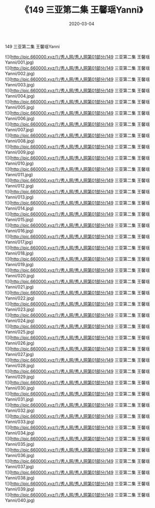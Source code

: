 ﻿---
layout: post
title:  《149 三亚第二集 王馨瑶Yanni》
date:   2020-03-04
img: http://pic.660000.xyz/1:/秀人网/秀人网第01部分/149 三亚第二集 王馨瑶Yanni/000.jpg
categories: [美女, 清纯, 唯美]
---

149 三亚第二集 王馨瑶Yanni

  ![](http://pic.660000.xyz/1:/秀人网/秀人网第01部分/149 三亚第二集 王馨瑶Yanni/001.jpg) <br> ![](http://pic.660000.xyz/1:/秀人网/秀人网第01部分/149 三亚第二集 王馨瑶Yanni/002.jpg) <br> ![](http://pic.660000.xyz/1:/秀人网/秀人网第01部分/149 三亚第二集 王馨瑶Yanni/003.jpg) <br> ![](http://pic.660000.xyz/1:/秀人网/秀人网第01部分/149 三亚第二集 王馨瑶Yanni/004.jpg) <br> ![](http://pic.660000.xyz/1:/秀人网/秀人网第01部分/149 三亚第二集 王馨瑶Yanni/005.jpg) <br> ![](http://pic.660000.xyz/1:/秀人网/秀人网第01部分/149 三亚第二集 王馨瑶Yanni/006.jpg) <br> ![](http://pic.660000.xyz/1:/秀人网/秀人网第01部分/149 三亚第二集 王馨瑶Yanni/007.jpg) <br> ![](http://pic.660000.xyz/1:/秀人网/秀人网第01部分/149 三亚第二集 王馨瑶Yanni/008.jpg) <br> ![](http://pic.660000.xyz/1:/秀人网/秀人网第01部分/149 三亚第二集 王馨瑶Yanni/009.jpg) <br> ![](http://pic.660000.xyz/1:/秀人网/秀人网第01部分/149 三亚第二集 王馨瑶Yanni/010.jpg) <br> ![](http://pic.660000.xyz/1:/秀人网/秀人网第01部分/149 三亚第二集 王馨瑶Yanni/011.jpg) <br> ![](http://pic.660000.xyz/1:/秀人网/秀人网第01部分/149 三亚第二集 王馨瑶Yanni/012.jpg) <br> ![](http://pic.660000.xyz/1:/秀人网/秀人网第01部分/149 三亚第二集 王馨瑶Yanni/013.jpg) <br> ![](http://pic.660000.xyz/1:/秀人网/秀人网第01部分/149 三亚第二集 王馨瑶Yanni/014.jpg) <br> ![](http://pic.660000.xyz/1:/秀人网/秀人网第01部分/149 三亚第二集 王馨瑶Yanni/015.jpg) <br> ![](http://pic.660000.xyz/1:/秀人网/秀人网第01部分/149 三亚第二集 王馨瑶Yanni/016.jpg) <br> ![](http://pic.660000.xyz/1:/秀人网/秀人网第01部分/149 三亚第二集 王馨瑶Yanni/017.jpg) <br> ![](http://pic.660000.xyz/1:/秀人网/秀人网第01部分/149 三亚第二集 王馨瑶Yanni/018.jpg) <br> ![](http://pic.660000.xyz/1:/秀人网/秀人网第01部分/149 三亚第二集 王馨瑶Yanni/019.jpg) <br> ![](http://pic.660000.xyz/1:/秀人网/秀人网第01部分/149 三亚第二集 王馨瑶Yanni/020.jpg) <br> ![](http://pic.660000.xyz/1:/秀人网/秀人网第01部分/149 三亚第二集 王馨瑶Yanni/021.jpg) <br> ![](http://pic.660000.xyz/1:/秀人网/秀人网第01部分/149 三亚第二集 王馨瑶Yanni/022.jpg) <br> ![](http://pic.660000.xyz/1:/秀人网/秀人网第01部分/149 三亚第二集 王馨瑶Yanni/023.jpg) <br> ![](http://pic.660000.xyz/1:/秀人网/秀人网第01部分/149 三亚第二集 王馨瑶Yanni/024.jpg) <br> ![](http://pic.660000.xyz/1:/秀人网/秀人网第01部分/149 三亚第二集 王馨瑶Yanni/025.jpg) <br> ![](http://pic.660000.xyz/1:/秀人网/秀人网第01部分/149 三亚第二集 王馨瑶Yanni/026.jpg) <br> ![](http://pic.660000.xyz/1:/秀人网/秀人网第01部分/149 三亚第二集 王馨瑶Yanni/027.jpg) <br> ![](http://pic.660000.xyz/1:/秀人网/秀人网第01部分/149 三亚第二集 王馨瑶Yanni/028.jpg) <br> ![](http://pic.660000.xyz/1:/秀人网/秀人网第01部分/149 三亚第二集 王馨瑶Yanni/029.jpg) <br> ![](http://pic.660000.xyz/1:/秀人网/秀人网第01部分/149 三亚第二集 王馨瑶Yanni/030.jpg) <br> ![](http://pic.660000.xyz/1:/秀人网/秀人网第01部分/149 三亚第二集 王馨瑶Yanni/031.jpg) <br> ![](http://pic.660000.xyz/1:/秀人网/秀人网第01部分/149 三亚第二集 王馨瑶Yanni/032.jpg) <br> ![](http://pic.660000.xyz/1:/秀人网/秀人网第01部分/149 三亚第二集 王馨瑶Yanni/033.jpg) <br> ![](http://pic.660000.xyz/1:/秀人网/秀人网第01部分/149 三亚第二集 王馨瑶Yanni/034.jpg) <br> ![](http://pic.660000.xyz/1:/秀人网/秀人网第01部分/149 三亚第二集 王馨瑶Yanni/035.jpg) <br> ![](http://pic.660000.xyz/1:/秀人网/秀人网第01部分/149 三亚第二集 王馨瑶Yanni/036.jpg) <br> ![](http://pic.660000.xyz/1:/秀人网/秀人网第01部分/149 三亚第二集 王馨瑶Yanni/037.jpg) <br> ![](http://pic.660000.xyz/1:/秀人网/秀人网第01部分/149 三亚第二集 王馨瑶Yanni/038.jpg) <br> ![](http://pic.660000.xyz/1:/秀人网/秀人网第01部分/149 三亚第二集 王馨瑶Yanni/039.jpg) <br> ![](http://pic.660000.xyz/1:/秀人网/秀人网第01部分/149 三亚第二集 王馨瑶Yanni/040.jpg) <br>